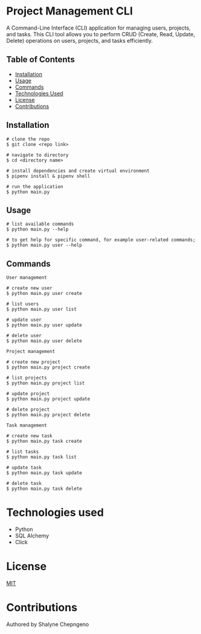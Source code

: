 # Project Management CLI

A Command-Line Interface (CLI) application for managing users, projects, and tasks. This CLI tool allows you to perform CRUD (Create, Read, Update, Delete) operations on users, projects, and tasks efficiently.

## Table of Contents

- [Installation](#installation)
- [Usage](#usage)
- [Commands](#commands)
- [Technologies Used](#technologies-used)
- [License](#license)
- [Contributions](#contributions)

## Installation
```
# clone the repo
$ git clone <repo link>
```
```
# navigate to directory
$ cd <directory name>
```
```
# install dependencies and create virtual environment
$ pipenv install & pipenv shell
```
```
# run the application
$ python main.py
```

 ## Usage
 ```
 # list available commands
 $ python main.py --help
 ```   
 ```
 # to get help for specific command, for example user-related commands;
 $ python main.py user --help
 ```

## Commands
```User management```
```
# create new user
$ python main.py user create
```
```
# list users
$ python main.py user list
```
```
# update user
$ python main.py user update
```
```
# delete user
$ python main.py user delete 
```
```Project management```   
```
# create new project
$ python main.py project create
```
```
# list projects
$ python main.py project list
```
```
# update project
$ python main.py project update
```
```
# delete project
$ python main.py project delete 
``` 
```Task management```   
```
# create new task
$ python main.py task create
```
```
# list tasks
$ python main.py task list
```
```
# update task
$ python main.py task update
```
```
# delete task
$ python main.py task delete 
``` 

# Technologies used
- Python
- SQL Alchemy
- Click

# License
[MIT](LICENSE)

# Contributions
Authored by Shalyne Chepngeno


